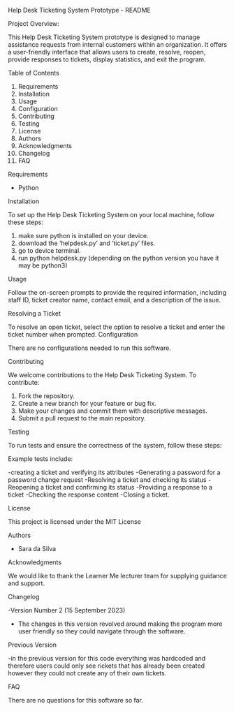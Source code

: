 Help Desk Ticketing System Prototype - README

Project Overview:

This Help Desk Ticketing System prototype is designed to manage assistance requests from internal customers within an organization. It offers a user-friendly interface that allows users to create, resolve, reopen, provide responses to tickets, display statistics, and exit the program.

Table of Contents

1. Requirements
2. Installation
3. Usage
4. Configuration
5. Contributing
6. Testing
7. License
8. Authors
9. Acknowledgments
10. Changelog
11. FAQ

Requirements

- Python 

Installation

To set up the Help Desk Ticketing System on your local machine, follow these steps:

1. make sure python is installed on your device. 
2. download the ‘helpdesk.py’ and ‘ticket.py’ files. 
3. go to device terminal. 
4. run python helpdesk.py (depending on the python version you have it may be python3)

Usage 

Follow the on-screen prompts to provide the required information, including staff ID, ticket creator name, contact email, and a description of the issue.

Resolving a Ticket

To resolve an open ticket, select the option to resolve a ticket and enter the ticket number when prompted.
Configuration

There are no configurations needed to run this software.

Contributing

We welcome contributions to the Help Desk Ticketing System. To contribute:

1. Fork the repository.
2. Create a new branch for your feature or bug fix.
3. Make your changes and commit them with descriptive messages.
4. Submit a pull request to the main repository.

Testing

To run tests and ensure the correctness of the system, follow these steps:

Example tests include:

-creating a ticket and verifying its attributes
-Generating a password for a password change request
-Resolving a ticket and checking its status
-Reopening a ticket and confirming its status
-Providing a response to a ticket 
-Checking the response content
-Closing a ticket. 

License

This project is licensed under the MIT License 

Authors

- Sara da Silva

Acknowledgments

We would like to thank the Learner Me lecturer team for supplying guidance and support. 

Changelog

-Version Number 2  (15 September 2023)

- The changes in this version revolved around making the program more user friendly so they could navigate through the software. 

Previous Version

-in the previous version for this code everything was hardcoded and therefore users could only see rickets that has already been created however they could not create any of their own tickets. 

FAQ

There are no questions for this software so far. 
